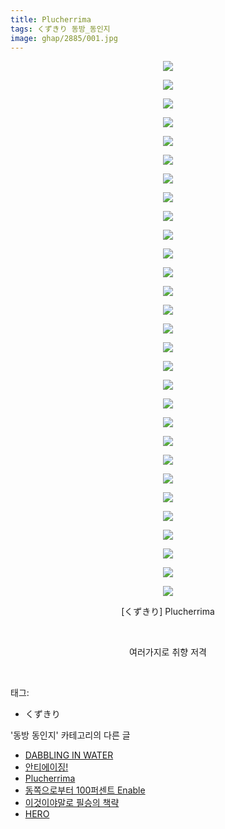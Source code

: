 ```yaml
---
title: Plucherrima
tags: くずきり 동방_동인지
image: ghap/2885/001.jpg
---
```

<div class="article">
<p style="text-align: center; clear: none; float: none;"><img src="{{ site.nasurl }}/ghap/2885/001.jpg"/></p>
<p style="text-align: center; clear: none; float: none;"><img src="{{ site.nasurl }}/ghap/2885/002.jpg"/></p>
<p style="text-align: center; clear: none; float: none;"><img src="{{ site.nasurl }}/ghap/2885/003.jpg"/></p>
<p style="text-align: center; clear: none; float: none;"><img src="{{ site.nasurl }}/ghap/2885/004.jpg"/></p>
<p style="text-align: center; clear: none; float: none;"><img src="{{ site.nasurl }}/ghap/2885/005.jpg"/></p>
<p style="text-align: center; clear: none; float: none;"><img src="{{ site.nasurl }}/ghap/2885/006.jpg"/></p>
<p style="text-align: center; clear: none; float: none;"><img src="{{ site.nasurl }}/ghap/2885/007.jpg"/></p>
<p style="text-align: center; clear: none; float: none;"><img src="{{ site.nasurl }}/ghap/2885/008.jpg"/></p>
<p style="text-align: center; clear: none; float: none;"><img src="{{ site.nasurl }}/ghap/2885/009.jpg"/></p>
<p style="text-align: center; clear: none; float: none;"><img src="{{ site.nasurl }}/ghap/2885/010.jpg"/></p>
<p style="text-align: center; clear: none; float: none;"><img src="{{ site.nasurl }}/ghap/2885/011.jpg"/></p>
<p style="text-align: center; clear: none; float: none;"><img src="{{ site.nasurl }}/ghap/2885/012.jpg"/></p>
<p style="text-align: center; clear: none; float: none;"><img src="{{ site.nasurl }}/ghap/2885/013.jpg"/></p>
<p style="text-align: center; clear: none; float: none;"><img src="{{ site.nasurl }}/ghap/2885/014.jpg"/></p>
<p style="text-align: center; clear: none; float: none;"><img src="{{ site.nasurl }}/ghap/2885/015.jpg"/></p>
<p style="text-align: center; clear: none; float: none;"><img src="{{ site.nasurl }}/ghap/2885/016.jpg"/></p>
<p style="text-align: center; clear: none; float: none;"><img src="{{ site.nasurl }}/ghap/2885/017.jpg"/></p>
<p style="text-align: center; clear: none; float: none;"><img src="{{ site.nasurl }}/ghap/2885/018.jpg"/></p>
<p style="text-align: center; clear: none; float: none;"><img src="{{ site.nasurl }}/ghap/2885/019.jpg"/></p>
<p style="text-align: center; clear: none; float: none;"><img src="{{ site.nasurl }}/ghap/2885/020.jpg"/></p>
<p style="text-align: center; clear: none; float: none;"><img src="{{ site.nasurl }}/ghap/2885/021.jpg"/></p>
<p style="text-align: center; clear: none; float: none;"><img src="{{ site.nasurl }}/ghap/2885/022.jpg"/></p>
<p style="text-align: center; clear: none; float: none;"><img src="{{ site.nasurl }}/ghap/2885/023.jpg"/></p>
<p style="text-align: center; clear: none; float: none;"><img src="{{ site.nasurl }}/ghap/2885/024.jpg"/></p>
<p style="text-align: center; clear: none; float: none;"><img src="{{ site.nasurl }}/ghap/2885/025.jpg"/></p>
<p style="text-align: center; clear: none; float: none;"><img src="{{ site.nasurl }}/ghap/2885/026.jpg"/></p>
<p style="text-align: center; clear: none; float: none;"><img src="{{ site.nasurl }}/ghap/2885/027.jpg"/></p>
<p style="text-align: center; clear: none; float: none;"><img src="{{ site.nasurl }}/ghap/2885/028.jpg"/></p>
<p style="text-align: center; clear: none; float: none;"><img src="{{ site.nasurl }}/ghap/2885/029.jpg"/></p>
<p style="text-align: center; clear: none; float: none;">[くずきり] Plucherrima</p>
<p style="text-align: center; clear: none; float: none;"><br/></p>
<p style="text-align: center; clear: none; float: none;">여러가지로 취향 저격</p>
<p><br/></p>
</div><div class="tagTrail">
<p>태그: </p>
<ul>
<li>くずきり</li>
</ul>
</div><div class="another">
<p>'동방 동인지' 카테고리의 다른 글</p>
<ul>
<li><a href="/2016-12-12-ghap_2887">DABBLING IN WATER</a></li>
<li><a href="/2016-12-12-ghap_2886">안티에이징!</a></li>
<li><a href="/2016-12-10-ghap_2885">Plucherrima</a></li>
<li><a href="/2016-12-10-ghap_2884">동쪽으로부터 100퍼센트 Enable</a></li>
<li><a href="/2016-12-10-ghap_2883">이것이야말로 필승의 책략</a></li>
<li><a href="/2016-12-10-ghap_2882">HERO</a></li>
</ul>
</div><div class="cb_module cb_fluid">
<div class="cb_wrt cb_profile">
</div><!-- commentList close -->
</div>